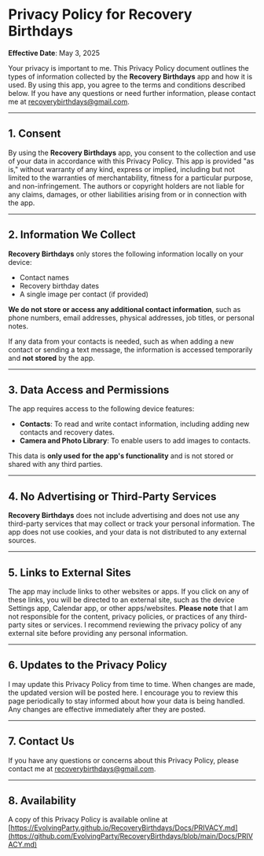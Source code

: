 # Privacy Policy for Recovery Birthdays

**Effective Date**: May 3, 2025

Your privacy is important to me. This Privacy Policy document outlines the types of information collected by the **Recovery Birthdays** app and how it is used. By using this app, you agree to the terms and conditions described below. If you have any questions or need further information, please contact me at [recoverybirthdays@gmail.com](mailto:recoverybirthdays@gmail.com).

---

## **1. Consent**

By using the **Recovery Birthdays** app, you consent to the collection and use of your data in accordance with this Privacy Policy. This app is provided "as is," without warranty of any kind, express or implied, including but not limited to the warranties of merchantability, fitness for a particular purpose, and non-infringement. The authors or copyright holders are not liable for any claims, damages, or other liabilities arising from or in connection with the app.

---

## **2. Information We Collect**

**Recovery Birthdays** only stores the following information locally on your device:
- Contact names
- Recovery birthday dates
- A single image per contact (if provided)

**We do not store or access any additional contact information**, such as phone numbers, email addresses, physical addresses, job titles, or personal notes.

If any data from your contacts is needed, such as when adding a new contact or sending a text message, the information is accessed temporarily and **not stored** by the app.

---

## **3. Data Access and Permissions**

The app requires access to the following device features:
- **Contacts**: To read and write contact information, including adding new contacts and recovery dates.
- **Camera and Photo Library**: To enable users to add images to contacts.

This data is **only used for the app's functionality** and is not stored or shared with any third parties.

---

## **4. No Advertising or Third-Party Services**

**Recovery Birthdays** does not include advertising and does not use any third-party services that may collect or track your personal information. The app does not use cookies, and your data is not distributed to any external sources.

---

## **5. Links to External Sites**

The app may include links to other websites or apps. If you click on any of these links, you will be directed to an external site, such as the device Settings app, Calendar app, or other apps/websites. **Please note** that I am not responsible for the content, privacy policies, or practices of any third-party sites or services. I recommend reviewing the privacy policy of any external site before providing any personal information.

---

## **6. Updates to the Privacy Policy**

I may update this Privacy Policy from time to time. When changes are made, the updated version will be posted here. I encourage you to review this page periodically to stay informed about how your data is being handled. Any changes are effective immediately after they are posted.

---

## **7. Contact Us**

If you have any questions or concerns about this Privacy Policy, please contact me at [recoverybirthdays@gmail.com](mailto:recoverybirthdays@gmail.com).

---

## **8. Availability**

A copy of this Privacy Policy is available online at [https://EvolvingParty.github.io/RecoveryBirthdays/Docs/PRIVACY.md](https://github.com/EvolvingParty/RecoveryBirthdays/blob/main/Docs/PRIVACY.md)
